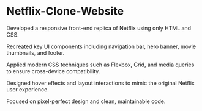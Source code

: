 # Netflix-Clone-Website
Developed a responsive front-end replica of Netflix using only HTML and CSS.

Recreated key UI components including navigation bar, hero banner, movie thumbnails, and footer.

Applied modern CSS techniques such as Flexbox, Grid, and media queries to ensure cross-device compatibility.

Designed hover effects and layout interactions to mimic the original Netflix user experience.

Focused on pixel-perfect design and clean, maintainable code.
